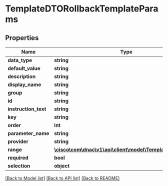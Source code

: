 # TemplateDTORollbackTemplateParams

## Properties
Name | Type | Description | Notes
------------ | ------------- | ------------- | -------------
**data_type** | **string** |  | [optional] 
**default_value** | **string** |  | [optional] 
**description** | **string** |  | [optional] 
**display_name** | **string** |  | [optional] 
**group** | **string** |  | [optional] 
**id** | **string** |  | [optional] 
**instruction_text** | **string** |  | [optional] 
**key** | **string** |  | [optional] 
**order** | **int** |  | [optional] 
**parameter_name** | **string** |  | [optional] 
**provider** | **string** |  | [optional] 
**range** | [**\cisco\com\dnac\v1\api\client\model\TemplateDTORange[]**](TemplateDTORange.md) |  | [optional] 
**required** | **bool** |  | [optional] 
**selection** | **object** |  | [optional] 

[[Back to Model list]](../README.md#documentation-for-models) [[Back to API list]](../README.md#documentation-for-api-endpoints) [[Back to README]](../README.md)


